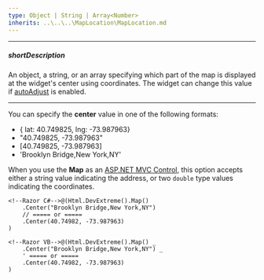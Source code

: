 ```yaml
---
type: Object | String | Array<Number>
inherits: ..\..\..\MapLocation\MapLocation.md
---
```

---
##### shortDescription
An object, a string, or an array specifying which part of the map is displayed at the widget's center using coordinates. The widget can change this value if [autoAdjust](/api-reference/10%20UI%20Widgets/dxMap/1%20Configuration/autoAdjust.md '/Documentation/ApiReference/UI_Widgets/dxMap/Configuration/#autoAdjust') is enabled.

---
You can specify the **center** value in one of the following formats:

 - { lat: 40.749825, lng: -73.987963}
 - "40.749825, -73.987963"
 - [40.749825, -73.987963]
 - 'Brooklyn Bridge,New York,NY'

When you use the **Map** as an [ASP.NET MVC Control](/concepts/35%20ASP.NET%20MVC%20Controls/20%20Fundamentals '/Documentation/Guide/ASP.NET_MVC_Controls/Fundamentals/'), this option accepts either a string value indicating the address, or two `double` type values indicating the coordinates.

    <!--Razor C#-->@(Html.DevExtreme().Map()
        .Center("Brooklyn Bridge,New York,NY")
        // ===== or =====
        .Center(40.74982, -73.987963)
    )

    <!--Razor VB-->@(Html.DevExtreme().Map() _
        .Center("Brooklyn Bridge,New York,NY") _
        ' ===== or =====
        .Center(40.74982, -73.987963)
    )